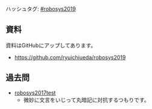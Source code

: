 ハッシュタグ: <a href="https://twitter.com/hashtag/robosys2019?f=tweets&amp;src=hash">#robosys2019</a>
<h2>資料</h2>
資料はGitHubにアップしてあります。
<ul>
 	<li><a href="https://github.com/ryuichiueda/robosys2019">https://github.com/ryuichiueda/robosys2019</a></li>
</ul>
<h2>過去問</h2>
<ul>
 	<li><a href="https://lab.ueda.tech/wp-content/uploads/2019/01/robosys2017test.pdf">robosys2017test</a>
<ul>
 	<li>微妙に文言をいじって丸暗記に対抗するつもりです。</li>
</ul>
</li>
</ul>
